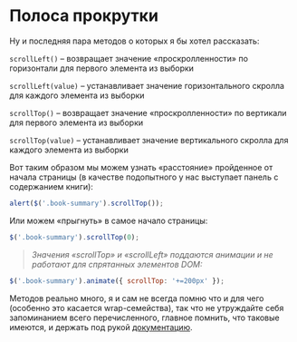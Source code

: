 # Полоса прокрутки

Ну и последняя пара методов о которых я бы хотел рассказать:

`scrollLeft()` – возвращает значение «проскролленности» по горизонтали для первого элемента из выборки

`scrollLeft(value)` – устанавливает значение горизонтального скролла для каждого элемента из выборки

`scrollTop()` – возвращает значение «проскролленности» по вертикали для первого элемента из выборки

`scrollTop(value)` – устанавливает значение вертикального скролла для каждого элемента из выборки

Вот таким образом мы можем узнать «расстояние» пройденное от начала страницы (в качестве подопытного у нас выступает панель с содержанием книги):

```javascript
alert($('.book-summary').scrollTop());
```

Или можем «прыгнуть» в самое начало страницы:

```javascript
$('.book-summary').scrollTop(0);
```

> _Значения «scrollTop» и «scrollLeft» поддаются анимации и не работают для спрятанных элементов DOM:_

```javascript
$('.book-summary').animate({ scrollTop: '+=200px' });
```

Методов реально много, я и сам не всегда помню что и для чего (особенно это касается wrap-семейства), так что не утруждайте себя запоминанием всего перечисленного, главное помнить, что таковые имеются, и держать под рукой [документацию](http://api.jquery.com/category/manipulation/).

